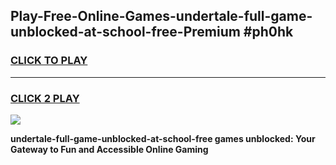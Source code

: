 
## Play-Free-Online-Games-undertale-full-game-unblocked-at-school-free-Premium #ph0hk
<h3>
<a href="https://premium.freeplayer.one?title=undertale-full-game-unblocked-at-school-free&ref=8M">CLICK TO PLAY</a></h3>
<hr>

<h3>
<a href="https://premium.freeplayer.one?title=undertale-full-game-unblocked-at-school-free&ref=8M">CLICK 2 PLAY</a>
  
</h3>

<a href="https://premium.freeplayer.one?title=undertale-full-game-unblocked-at-school-free&ref=8M"><img src="https://clearcache.store/games.png"></a>


**undertale-full-game-unblocked-at-school-free games unblocked: Your Gateway to Fun and Accessible Online Gaming**
